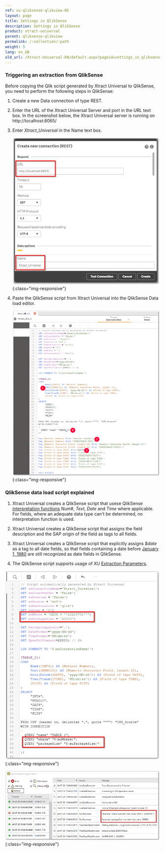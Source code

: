 ```yaml
---
ref: xu-qliksense-qlikview-05
layout: page
title: Settings in QlikSense
description: Settings in QlikSense
product: xtract-universal
parent: qliksense-qlikview
permalink: /:collection/:path
weight: 5
lang: en_GB
old_url: /Xtract-Universal-EN/default.aspx?pageid=settings_in_qliksense
---
```



### Triggering an extraction from QlikSense

Before copying the Qlik script generated by Xtract Universal to QlikSense, you need to perform the following steps in QlikSense:

1. Create a new Data connection of type REST.
2. Enter the URL of the Xtract Universal Server and port in the URL text box. In the screenshot below, the Xtract Universal server is running on http://localhost:8065/
3. Enter *Xtract_Universal* in the Name text box.

    ![XU_qlik_QlikSense_data_connection](/img/content/XU_qlik_QlikSense_data_connection.png){:class="img-responsive"}


4. Paste the QlikSense script from Xtract Universal into the QlikSense Data load editor.

    ![XU_qlik_QlikSense_load_editor](/img/content/XU_qlik_QlikSense_load_editor.png){:class="img-responsive"}
	


### QlikSense data load script explained

1. Xtract Universal creates a QlikSense script that usese QlikSense [interpretation functions](https://help.qlik.com/en-US/sense/June2020/Subsystems/Hub/Content/Sense_Hub/Scripting/InterpretationFunctions/interpretation-functions.htm) *Num#*, *Text*, *Date* and *Time* where applicable. For fields, where an adequate data type can't be determined, no interpretation function is used.

2. Xtract Universal creates a QlikSense script that assigns the field description and the SAP origin of the field as tags to all fields.

3. Xtract Universal creates a QlikSense script that explicitly assigns *$date* as a tag to all date fields, so that fields containing a date before [January 1, 1980](https://help.qlik.com/en-US/sense/April2020/Subsystems/Hub/Content/Sense_Hub/Scripting/date-time-interpretation.htm) are still recognized as date fields in QlikSense.

4. The QlikSense script supports usage of XU [Extraction Parameters](../../advanced-techniques/extraction-parameters). 

  ![XU_qlik_QlikSense_XUParameter](/img/content/XU_qlik_QlikSense_XUParameter.png){:class="img-responsive"}
  
  ![XU_qlik_QlikSense_XUParameter_Log](/img/content/XU_qlik_QlikSense_XUParameter_Log.png){:class="img-responsive"}

